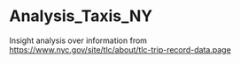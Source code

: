 # Analysis_Taxis_NY
Insight analysis over information from https://www.nyc.gov/site/tlc/about/tlc-trip-record-data.page
